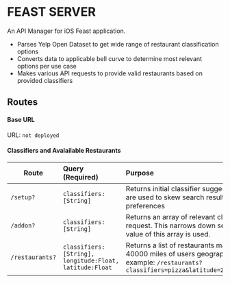# FEAST SERVER
An API Manager for iOS Feast application.
* Parses Yelp Open Dataset to get wide range of restaurant classification options
* Converts data to applicable bell curve to determine most relevant options per use case
* Makes various API requests to provide valid restaurants based on provided classifiers

## Routes
#### Base URL
URL: ```not deployed```

#### Classifiers and Avalailable Restaurants
| Route                           | Query (Required)               | Purpose                                         |
| -------------                   |:-------------                  | :-------------                                  |
|```/setup?```                    | ```classifiers:[String]```     | Returns initial classifier suggestions to user .These classifiers are used to skew search results in case of specified user preferences |
|```/addon?```                    | ```classifiers:[String]```     | Returns an array of relevant classifiers closely related to the request. This narrows down search critirea. Note: only the first value of this array is used. |
|```/restaurants?```              | ```classifiers:[String], longitude:Float, latitude:Float```     | Returns a list of restaurants matching provided classifiers within 40000 miles of users geographical latitude and longitude. For example: ```/restaurants?classifiers=pizza&latitude=28.5949131&longitude=-81.2204206```|
